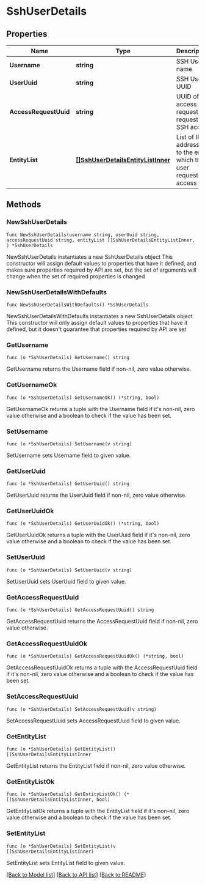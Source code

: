 # SshUserDetails

## Properties

Name | Type | Description | Notes
------------ | ------------- | ------------- | -------------
**Username** | **string** | SSH User name | 
**UserUuid** | **string** | SSH User UUID | 
**AccessRequestUuid** | **string** | UUID of the access request requesting SSH access | 
**EntityList** | [**[]SshUserDetailsEntityListInner**](SshUserDetailsEntityListInner.md) | List of IP addresses to the entity which the user requested access to | 

## Methods

### NewSshUserDetails

`func NewSshUserDetails(username string, userUuid string, accessRequestUuid string, entityList []SshUserDetailsEntityListInner, ) *SshUserDetails`

NewSshUserDetails instantiates a new SshUserDetails object
This constructor will assign default values to properties that have it defined,
and makes sure properties required by API are set, but the set of arguments
will change when the set of required properties is changed

### NewSshUserDetailsWithDefaults

`func NewSshUserDetailsWithDefaults() *SshUserDetails`

NewSshUserDetailsWithDefaults instantiates a new SshUserDetails object
This constructor will only assign default values to properties that have it defined,
but it doesn't guarantee that properties required by API are set

### GetUsername

`func (o *SshUserDetails) GetUsername() string`

GetUsername returns the Username field if non-nil, zero value otherwise.

### GetUsernameOk

`func (o *SshUserDetails) GetUsernameOk() (*string, bool)`

GetUsernameOk returns a tuple with the Username field if it's non-nil, zero value otherwise
and a boolean to check if the value has been set.

### SetUsername

`func (o *SshUserDetails) SetUsername(v string)`

SetUsername sets Username field to given value.


### GetUserUuid

`func (o *SshUserDetails) GetUserUuid() string`

GetUserUuid returns the UserUuid field if non-nil, zero value otherwise.

### GetUserUuidOk

`func (o *SshUserDetails) GetUserUuidOk() (*string, bool)`

GetUserUuidOk returns a tuple with the UserUuid field if it's non-nil, zero value otherwise
and a boolean to check if the value has been set.

### SetUserUuid

`func (o *SshUserDetails) SetUserUuid(v string)`

SetUserUuid sets UserUuid field to given value.


### GetAccessRequestUuid

`func (o *SshUserDetails) GetAccessRequestUuid() string`

GetAccessRequestUuid returns the AccessRequestUuid field if non-nil, zero value otherwise.

### GetAccessRequestUuidOk

`func (o *SshUserDetails) GetAccessRequestUuidOk() (*string, bool)`

GetAccessRequestUuidOk returns a tuple with the AccessRequestUuid field if it's non-nil, zero value otherwise
and a boolean to check if the value has been set.

### SetAccessRequestUuid

`func (o *SshUserDetails) SetAccessRequestUuid(v string)`

SetAccessRequestUuid sets AccessRequestUuid field to given value.


### GetEntityList

`func (o *SshUserDetails) GetEntityList() []SshUserDetailsEntityListInner`

GetEntityList returns the EntityList field if non-nil, zero value otherwise.

### GetEntityListOk

`func (o *SshUserDetails) GetEntityListOk() (*[]SshUserDetailsEntityListInner, bool)`

GetEntityListOk returns a tuple with the EntityList field if it's non-nil, zero value otherwise
and a boolean to check if the value has been set.

### SetEntityList

`func (o *SshUserDetails) SetEntityList(v []SshUserDetailsEntityListInner)`

SetEntityList sets EntityList field to given value.



[[Back to Model list]](../README.md#documentation-for-models) [[Back to API list]](../README.md#documentation-for-api-endpoints) [[Back to README]](../README.md)


